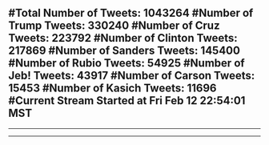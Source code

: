 #Total Number of Tweets: 1043264 
#Number of Trump Tweets: 330240
#Number of Cruz Tweets: 223792
#Number of Clinton Tweets: 217869
#Number of Sanders Tweets: 145400
#Number of Rubio Tweets: 54925
#Number of Jeb! Tweets: 43917
#Number of Carson Tweets: 15453
#Number of Kasich Tweets: 11696
#Current Stream Started at Fri Feb 12 22:54:01 MST
---
---
---
